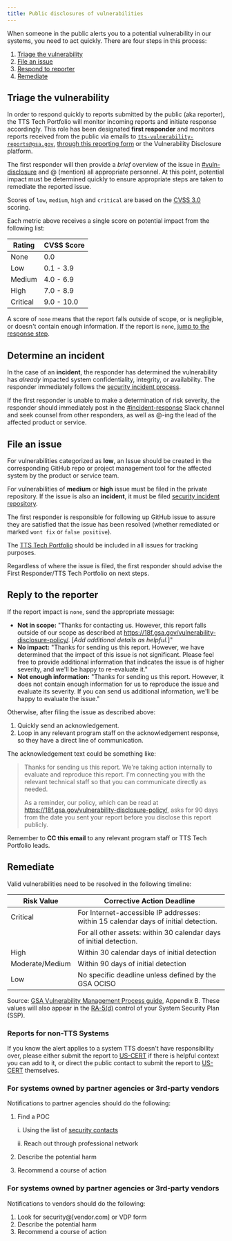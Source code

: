 ```yaml
---
title: Public disclosures of vulnerabilities
---
```


When someone in the public alerts you to a potential vulnerability in our systems, you need to act quickly. There are four steps in this process:
1. [Triage the vulnerability](#triage-the-vulnerability)
2. [File an issue](#file-an-issue)
3. [Respond to reporter](#reply-to-the-reporter)
4. [Remediate](#remediate)


## Triage the vulnerability

In order to respond quickly to reports submitted by the public (aka reporter), the TTS Tech Portfolio will monitor incoming reports and initiate response accordingly. This role has been designated **first responder** and monitors reports received from the public via emails to [`tts-vulnerability-reports@gsa.gov`](mailto:tts-vulnerability-reports@gsa.gov),  [through this reporting form](https://docs.google.com/forms/d/e/1FAIpQLSdhr6REOq8QRZ3C2cRWVHWbjcGgdNL8_nVSGY1cBSl1-tfkWA/viewform) or the Vulnerability Disclosure platform. 

The first responder will then provide a _brief_ overview of the issue in [#vuln-disclosure](https://gsa-tts.slack.com/messages/vuln-disclosure/) and @ (mention) all appropriate personnel. At this point, potential impact must be determined quickly to ensure appropriate steps are taken to remediate the reported issue.

Scores of `low`, `medium`, `high` and `critical` are based on the [CVSS 3.0](https://www.first.org/cvss/specification-document) scoring. 

Each metric above receives a single score on potential impact from the following list:

| Rating	| CVSS Score|
| ---	| ---|
None |	0.0 |
Low |	0.1 - 3.9 |
Medium |	4.0 - 6.9 |
High |	7.0 - 8.9 |
Critical |	9.0 - 10.0 |


A score of `none` means that the report falls outside of scope, or is negligible, or doesn't contain enough information. If the report is `none`, [jump to the response step](#reply-to-the-reporter).


## Determine an incident
In the case of an **incident**, the responder has determined the vulnerability has _already_ impacted system confidentiality, integrity, or availability. The responder immediately follows the [security incident process](../security-incidents/).


If the first responder is unable to make a determination of risk severity, the responder should immediately post in the [#incident-response](https://gsa-tts.slack.com/messages/incident-response) Slack channel and seek counsel from other responders, as well as @-ing the lead of the affected product or service.

## File an issue

For vulnerabilities categorized as **low**, an Issue should be created in the corresponding GitHub repo or project management tool for the affected system by the product or service team.  

For vulnerabilities of **medium** or **high** issue must be filed in the private repository. If the issue is also an **incident**, it must be filed [security incident repository](https://github.com/18F/security-incidents/issues). 


The first responder is responsible for following up GitHub issue to assure they are satisfied that the issue has been resolved (whether remediated or marked `wont fix` or `false positive`).

The [TTS Tech Portfolio](https://docs.google.com/presentation/d/10Qfq1AaQh74q76Pik99kQedvshLBo0qLWZGsH-nrV0w/edit#slide=id.g70cae5b8a6_0_16) should be included in all issues for tracking purposes.

Regardless of where the issue is filed, the first responder should advise the First Responder/TTS Tech Portfolio on next steps.

## Reply to the reporter

If the report impact is `none`, send the appropriate message:

* **Not in scope:** "Thanks for contacting us. However, this report falls outside of our scope as described at https://18f.gsa.gov/vulnerability-disclosure-policy/. [_Add additional details as helpful._]"
* **No impact:** "Thanks for sending us this report. However, we have determined that the impact of this issue is not significant. Please feel free to provide additional information that indicates the issue is of higher severity, and we'll be happy to re-evaluate it."
* **Not enough information:** "Thanks for sending us this report. However, it does not contain enough information for us to reproduce the issue and evaluate its severity. If you can send us additional information, we'll be happy to evaluate the issue."

Otherwise, after filing the issue as described above:

1. Quickly send an acknowledgement.
2. Loop in any relevant program staff on the acknowledgement response, so they have a direct line of communication.


The acknowledgement text could be something like:

> Thanks for sending us this report. We're taking action internally to evaluate and reproduce this report. I'm connecting you with the relevant technical staff so that you can communicate directly as needed.
> 
> As a reminder, our policy, which can be read at https://18f.gsa.gov/vulnerability-disclosure-policy/, asks for 90 days from the date you sent your report before you disclose this report publicly.

Remember to **CC this email** to any relevant program staff or TTS Tech Portfolio leads. 


## Remediate

Valid vulnerabilities need to be resolved in the following timeline:

| Risk Value      | Corrective Action Deadline                                                                                                                              |
| --------------- | ------------------------------------------------------------------------------------------------------------------------------------------------------- |
| Critical        | For Internet-accessible IP addresses: within 15 calendar days of initial detection. 
|  |For all other assets: within 30 calendar days of initial detection. |
| High            | Within 30 calendar days of initial detection                                                                                                            |
| Moderate/Medium | Within 90 days of initial detection                                                                                                                     |
| Low             | No specific deadline unless defined by the GSA OCISO                                                                                                    |

Source: [GSA Vulnerability Management Process guide](https://insite.gsa.gov/topics/information-technology/security-and-privacy/it-security/it-security-procedural-guides), Appendix B. These values will also appear in the [RA-5(d)](https://nvd.nist.gov/800-53/Rev4/control/RA-5#Rev4Statements) control of your System Security Plan (SSP).

### Reports for non-TTS Systems

If you know the alert applies to a system TTS doesn't have responsibility over, please either submit the report to [US-CERT](https://vulcoord.cert.org/VulReport/) if there is helpful context you can add to it, or direct the public contact to submit the report to [US-CERT](https://vulcoord.cert.org/VulReport/) themselves. 

### For systems owned by partner agencies or 3rd-party vendors

Notifications to partner agencies  should do the following:

1. Find a POC

   i. Using the list of [security contacts](https://github.com/GSA/data/blob/master/dotgov-domains/current-full.csv)
  
   ii. Reach out through professional network
1. Describe the potential harm
1. Recommend a course of action


### For systems owned by partner agencies or 3rd-party vendors
Notifications to vendors should do the following:

1. Look for security@[vendor.com] or VDP form
1. Describe the potential harm
1. Recommend a course of action
